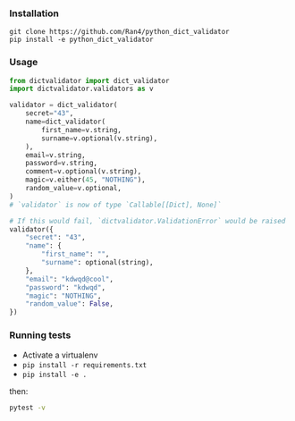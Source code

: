 ### Installation

```
git clone https://github.com/Ran4/python_dict_validator
pip install -e python_dict_validator
```

### Usage


```python
from dictvalidator import dict_validator
import dictvalidator.validators as v

validator = dict_validator(
    secret="43",
    name=dict_validator(
        first_name=v.string,
        surname=v.optional(v.string),
    ),
    email=v.string,
    password=v.string,
    comment=v.optional(v.string),
    magic=v.either(45, "NOTHING"),
    random_value=v.optional,
)
# `validator` is now of type `Callable[[Dict], None]`

# If this would fail, `dictvalidator.ValidationError` would be raised
validator({
    "secret": "43",
    "name": {
        "first_name": "",
        "surname": optional(string),
    },
    "email": "kdwqd@cool",
    "password": "kdwqd",
    "magic": "NOTHING",
    "random_value": False,
})
```


### Running tests

* Activate a virtualenv
* `pip install -r requirements.txt`
* `pip install -e .`

then:

```bash
pytest -v
```
